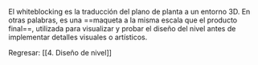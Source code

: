 
El whiteblocking es la traducción del plano de planta a un entorno 3D. En otras palabras, es una ==maqueta a la misma escala que el producto final==, utilizada para visualizar y probar el diseño del nivel antes de implementar detalles visuales o artísticos.


Regresar: [[4. Diseño de nivel]]